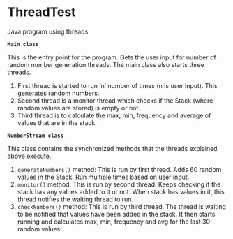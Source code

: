# ThreadTest
Java program using threads

<b>`Main class`</b> 

This is the entry point for the program. Gets the user input for number of random number generation threads. The main class also starts three threads.

1.	First thread is started to run ‘n’ number of times (n is user input). This generates random numbers.
2.	Second thread is a monitor thread which checks if the Stack (where random values are stored) is empty or not.
3.	Third thread is to calculate the max, min, frequency and average of values that are in the stack.

<b>`NumberStream class`</b> 

This class contains the synchronized methods that the threads explained above execute.

1.	`generateNumbers()` method: This is run by first thread. Adds 60 random values in the Stack. Run multiple times based on user input.
2.	`monitor()` method: This is run by second thread. Keeps checking if the stack has any values added to it or not. When stack has values in it, this thread notifies the waiting thread to run.
3.	`checkNumbers()` method: This is run by third thread. The thread is waiting to be notified that values have been added in the stack. It then starts running and calculates max, min, frequency and avg for the last 30 random values.

